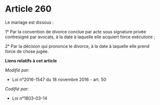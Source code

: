 # Article 260

Le mariage est dissous : 

1° Par la convention de divorce conclue par acte sous signature privée contresigné par avocats, à la date à laquelle elle
acquiert force exécutoire ; 

2° Par la décision qui prononce le divorce, à la date à laquelle elle prend force de chose jugée.

**Liens relatifs à cet article**

_Modifié par_:

  - Loi n°2016-1547 du 18 novembre 2016 - art. 50

_Codifié par_:

  - Loi n°1803-03-14
